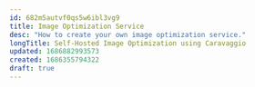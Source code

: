 ```yaml
---
id: 682m5autvf0qs5w6ibl3vg9
title: Image Optimization Service
desc: "How to create your own image optimization service."
longTitle: Self-Hosted Image Optimization using Caravaggio
updated: 1686882993573
created: 1686355794322
draft: true
---
```

